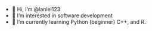 - 👋 Hi, I’m @laniel123
- 👀 I’m interested in software development 
- 🌱 I’m currently learning Python (beginner) C++, and R. 

<!---
laniel123/laniel123 is a ✨ special ✨ repository because its `README.md` (this file) appears on your GitHub profile.
You can click the Preview link to take a look at your changes.
--->
